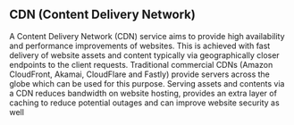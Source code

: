 ## CDN (Content Delivery Network)
A Content Delivery Network (CDN) service aims to provide high availability and performance improvements of websites. This is achieved with fast delivery of website assets and content typically via geographically closer endpoints to the client requests. Traditional commercial CDNs (Amazon CloudFront, Akamai, CloudFlare and Fastly) provide servers across the globe which can be used for this purpose. Serving assets and contents via a CDN reduces bandwidth on website hosting, provides an extra layer of caching to reduce potential outages and can improve website security as well
